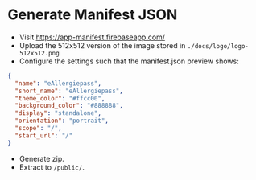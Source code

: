 # Generate Manifest JSON

* Visit https://app-manifest.firebaseapp.com/
* Upload the 512x512 version of the image stored in `./docs/logo/logo-512x512.png`
* Configure the settings such that the manifest.json preview shows:

```JSON
{
  "name": "eAllergiepass",
  "short_name": "eAllergiepass",
  "theme_color": "#ffcc00",
  "background_color": "#888888",
  "display": "standalone",
  "orientation": "portrait",
  "scope": "/",
  "start_url": "/"
}
```

* Generate zip.
* Extract to `/public/`.